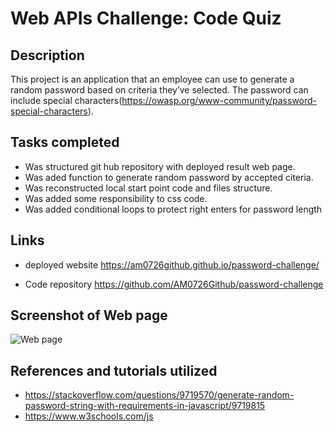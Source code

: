# Web APIs Challenge: Code Quiz

## Description

This project is an application that an employee can use to generate a random password based on criteria they’ve selected.
The password can include special characters(https://owasp.org/www-community/password-special-characters).  

## Tasks completed

* Was structured git hub repository with deployed result web page.
* Was aded function to generate random password by accepted citeria.
* Was reconstructed local start point code and files structure.
* Was added some responsibility to css code. 
* Was added conditional loops to protect right enters for password length 

## Links

* deployed website https://am0726github.github.io/password-challenge/

* Code repository https://github.com/AM0726Github/password-challenge

## Screenshot of Web page

![Web page](./assets/images/screenshoot.JPG)

## References and tutorials utilized

* https://stackoverflow.com/questions/9719570/generate-random-password-string-with-requirements-in-javascript/9719815
* https://www.w3schools.com/js
